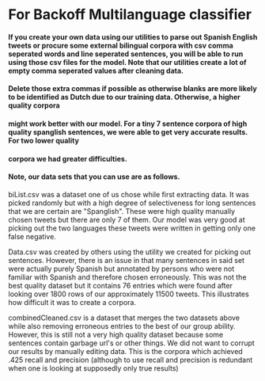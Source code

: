 # For Backoff Multilanguage classifier

#### If you create your own data using our utilities to parse out Spanish English tweets or procure some external bilingual corpora with csv comma seperated words and line seperated sentences, you will be able to run using those csv files for the model. Note that our utilities create a lot of empty comma seperated values after cleaning data.
#### Delete those extra commas if possible as otherwise blanks are more likely to be identified as Dutch due to our training data. Otherwise, a higher quality corpora
#### might work better with our model. For a tiny 7 sentence corpora of high quality spanglish sentences, we were able to get very accurate results. For two lower quality 
#### corpora we had greater difficulties. 

#### Note, our data sets that you can use are as follows. 
biList.csv was a dataset one of us chose while first extracting data. It was picked randomly but with a high degree of selectiveness for long sentences
that we are certain are "Spanglish". These were high quality manually chosen tweets but there are only 7 of them.
Our model was very good at picking out the two languages these tweets were written in getting only one false negative. 

Data.csv was created by others using the utility we created for picking out sentences. However, there is an issue in that many sentences in said set 
were actually purely Spanish but annotated by persons who were not familiar with Spanish and therefore chosen erroneously. 
This was not the best quality dataset but it contains 76 entries which were found after looking over 1800 rows of our approximately 11500 tweets.
This illustrates how difficult it was to create a corpora. 

combinedCleaned.csv is a dataset that merges the two datasets above while also removing erroneous entries to the best of our group ability. However, this is still not
a very high quality dataset because some sentences contain garbage url's or other things. We did not want to corrupt our results by manually editing data. This is the
corpora which achieved .425 recall and precision (although to use recall and precision is redundant when one is looking at supposedly only true results)